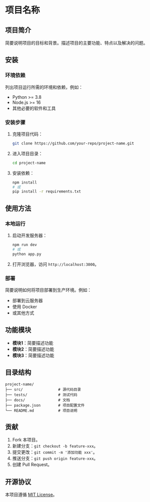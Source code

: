 # 项目名称

## 项目简介
简要说明项目的目标和背景。描述项目的主要功能、特点以及解决的问题。

## 安装

### 环境依赖
列出项目运行所需的环境和依赖，例如：
- Python >= 3.8
- Node.js >= 16
- 其他必要的软件和工具

### 安装步骤
1. 克隆项目代码：
   ```bash
   git clone https://github.com/your-repo/project-name.git
   ```
2. 进入项目目录：
   ```bash
   cd project-name
   ```
3. 安装依赖：
   ```bash
   npm install
   # 或
   pip install -r requirements.txt
   ```

## 使用方法

### 本地运行
1. 启动开发服务器：
   ```bash
   npm run dev
   # 或
   python app.py
   ```
2. 打开浏览器，访问 `http://localhost:3000`。

### 部署
简要说明如何将项目部署到生产环境。例如：
- 部署到云服务器
- 使用 Docker
- 或其他方式

## 功能模块
- **模块1**：简要描述功能
- **模块2**：简要描述功能
- **模块3**：简要描述功能

## 目录结构
```plaintext
project-name/
├── src/                # 源代码目录
├── tests/              # 测试代码
├── docs/               # 文档
├── package.json        # 项目配置文件
└── README.md           # 项目说明
```

## 贡献
1. Fork 本项目。
2. 新建分支：`git checkout -b feature-xxx`。
3. 提交更改：`git commit -m '添加功能 xxx'`。
4. 推送分支：`git push origin feature-xxx`。
5. 创建 Pull Request。

## 开源协议
本项目遵循 [MIT License](https://opensource.org/licenses/MIT)。
